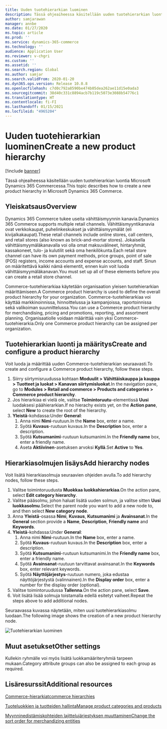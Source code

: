 ```yaml
---
title: Uuden tuotehierarkian luominen
description: Tässä ohjeaiheessa käsitellään uuden tuotehierarkian luontia Microsoft Dynamics 365 Commercessa.
author: samjarawan
manager: annbe
ms.date: 01/27/2020
ms.topic: article
ms.prod: ''
ms.service: dynamics-365-commerce
ms.technology: ''
audience: Application User
ms.reviewer: v-chgri
ms.custom: ''
ms.assetid: ''
ms.search.region: Global
ms.author: samjar
ms.search.validFrom: 2020-01-20
ms.dyn365.ops.version: Release 10.0.8
ms.openlocfilehash: c7d0c792a8590be474b05dea262ae11d15e0ada3
ms.sourcegitcommit: 38d40c331c8894acb7b119c5073e3088b54776c1
ms.translationtype: HT
ms.contentlocale: fi-FI
ms.lasthandoff: 01/15/2021
ms.locfileid: "4965204"
---
```

# <a name="create-a-new-product-hierarchy"></a><span data-ttu-id="6cb6d-103">Uuden tuotehierarkian luominen</span><span class="sxs-lookup"><span data-stu-id="6cb6d-103">Create a new product hierarchy</span></span>


[!include [banner](includes/banner.md)]

<span data-ttu-id="6cb6d-104">Tässä ohjeaiheessa käsitellään uuden tuotehierarkian luontia Microsoft Dynamics 365 Commercessa.</span><span class="sxs-lookup"><span data-stu-id="6cb6d-104">This topic describes how to create a new product hierarchy in Microsoft Dynamics 365 Commerce.</span></span>

## <a name="overview"></a><span data-ttu-id="6cb6d-105">Yleiskatsaus</span><span class="sxs-lookup"><span data-stu-id="6cb6d-105">Overview</span></span>

<span data-ttu-id="6cb6d-106">Dynamics 365 Commerce tukee useita vähittäismyynnin kanavia.</span><span class="sxs-lookup"><span data-stu-id="6cb6d-106">Dynamics 365 Commerce supports multiple retail channels.</span></span> <span data-ttu-id="6cb6d-107">Vähittäismyyntikanavia ovat verkkokaupat, puhelinkeskukset ja vähittäismyymälät (eli kivijalkakaupat).</span><span class="sxs-lookup"><span data-stu-id="6cb6d-107">These retail channels include online stores, call centers, and retail stores (also known as brick-and-mortar stores).</span></span> <span data-ttu-id="6cb6d-108">Jokaisella vähittäismyymäläkanavalla voi olla omat maksuvälineet, hintaryhmät, kassakoneet, tulo- ja kulutilit sekä oma henkilökunta.</span><span class="sxs-lookup"><span data-stu-id="6cb6d-108">Each retail store channel can have its own payment methods, price groups, point of sale (POS) registers, income accounts and expense accounts, and staff.</span></span> <span data-ttu-id="6cb6d-109">Sinun on määritettävä kaikki nämä elementit, ennen kuin voit luoda vähittäismyymäläkanavan.</span><span class="sxs-lookup"><span data-stu-id="6cb6d-109">You must set up all of these elements before you can create a retail store channel.</span></span> 

<span data-ttu-id="6cb6d-110">Commerce-tuotehierarkiaa käytetään organisaation yleisen tuotehierarkian määrittämiseen.</span><span class="sxs-lookup"><span data-stu-id="6cb6d-110">A Commerce product hierarchy is used to define the overall product hierarchy for your organization.</span></span> <span data-ttu-id="6cb6d-111">Commerce-tuotehierarkiaa voi käyttää markkinoinnissa, hinnoittelussa ja kampanjoissa, raportoinnissa sekä valikoiman suunnittelussa.</span><span class="sxs-lookup"><span data-stu-id="6cb6d-111">You can use a Commerce product hierarchy for merchandising, pricing and promotions, reporting, and assortment planning.</span></span> <span data-ttu-id="6cb6d-112">Organisaatiolle voidaan määrittää vain yksi Commerce-tuotehierarkia.</span><span class="sxs-lookup"><span data-stu-id="6cb6d-112">Only one Commerce product hierarchy can be assigned per organization.</span></span>

## <a name="create-and-configure-a-product-hierarchy"></a><span data-ttu-id="6cb6d-113">Tuotehierarkian luonti ja määritys</span><span class="sxs-lookup"><span data-stu-id="6cb6d-113">Create and configure a product hierarchy</span></span>

<span data-ttu-id="6cb6d-114">Voit luoda ja määrittää uuden Commerce-tuotehierarkian seuraavasti.</span><span class="sxs-lookup"><span data-stu-id="6cb6d-114">To create and configure a Commerce product hierarchy, follow these steps.</span></span>

1. <span data-ttu-id="6cb6d-115">Siirry siirtymisruudussa kohtaan **Moduulit \> Vähittäiskauppa ja kauppa \> Tuotteet ja luokat \> Kanavan siirtymisluokat**.</span><span class="sxs-lookup"><span data-stu-id="6cb6d-115">In the navigation pane, go to **Modules \> Retail and commerce \> Products and categories \> Commerce product hierarchy**.</span></span>
1. <span data-ttu-id="6cb6d-116">Jos hierarkiaa ei vielä ole, valitse **Toimintoruutu**-elementissä **Uusi** luodaksesi päähierarkian.</span><span class="sxs-lookup"><span data-stu-id="6cb6d-116">If no hierachy exists yet, on the **Action pane**, select **New** to create the root of the hierarchy.</span></span>
1. <span data-ttu-id="6cb6d-117">**Yleistä**-kohdassa:</span><span class="sxs-lookup"><span data-stu-id="6cb6d-117">Under **General**:</span></span>
    1. <span data-ttu-id="6cb6d-118">Anna nimi **Nimi**-ruutuun.</span><span class="sxs-lookup"><span data-stu-id="6cb6d-118">In the **Name** box, enter a name.</span></span>
    1. <span data-ttu-id="6cb6d-119">Syötä **Kuvaus**-ruutuun kuvaus.</span><span class="sxs-lookup"><span data-stu-id="6cb6d-119">In the **Description** box, enter a description.</span></span>
    1. <span data-ttu-id="6cb6d-120">Syötä **Kutsumanimi**-ruutuun kutsumanimi.</span><span class="sxs-lookup"><span data-stu-id="6cb6d-120">In the **Friendly name** box, enter a friendly name.</span></span>
    1. <span data-ttu-id="6cb6d-121">Aseta **Aktiivinen**-asetuksen arvoksi **Kyllä**.</span><span class="sxs-lookup"><span data-stu-id="6cb6d-121">Set **Active** to **Yes**.</span></span>

## <a name="add-hierarchy-nodes"></a><span data-ttu-id="6cb6d-122">Hierarkiasolmujen lisäys</span><span class="sxs-lookup"><span data-stu-id="6cb6d-122">Add hierarchy nodes</span></span>

<span data-ttu-id="6cb6d-123">Voit lisätä hierarkiasolmuja seuraavien ohjeiden avulla.</span><span class="sxs-lookup"><span data-stu-id="6cb6d-123">To add hierarchy nodes, follow these steps.</span></span>

1. <span data-ttu-id="6cb6d-124">Valitse toimintoruudusta **Muokkaa luokkahierarkiaa**.</span><span class="sxs-lookup"><span data-stu-id="6cb6d-124">On the action pane, select **Edit category hierarchy**.</span></span>
1. <span data-ttu-id="6cb6d-125">Valitse pääsolmu, johon haluat lisätä uuden solmun, ja valitse sitten **Uusi luokkasolmu**.</span><span class="sxs-lookup"><span data-stu-id="6cb6d-125">Select the parent node you want to add a new node to, and then select **New category node**.</span></span>
1. <span data-ttu-id="6cb6d-126">Anna **Yleistä**-osassa **Nimi**, **Kuvaus**, **Kutsumanimi** ja **Avainsanat**.</span><span class="sxs-lookup"><span data-stu-id="6cb6d-126">In the **General** section provide a **Name**, **Description**, **Friendly name** and **Keywords**.</span></span>
1. <span data-ttu-id="6cb6d-127">**Yleistä**-kohdassa:</span><span class="sxs-lookup"><span data-stu-id="6cb6d-127">Under **General**:</span></span>
    1. <span data-ttu-id="6cb6d-128">Anna nimi **Nimi**-ruutuun.</span><span class="sxs-lookup"><span data-stu-id="6cb6d-128">In the **Name** box, enter a name.</span></span>
    1. <span data-ttu-id="6cb6d-129">Syötä **Kuvaus**-ruutuun kuvaus.</span><span class="sxs-lookup"><span data-stu-id="6cb6d-129">In the **Description** box, enter a description.</span></span>
    1. <span data-ttu-id="6cb6d-130">Syötä **Kutsumanimi**-ruutuun kutsumanimi.</span><span class="sxs-lookup"><span data-stu-id="6cb6d-130">In the **Friendly name** box, enter a friendly name.</span></span>
    1. <span data-ttu-id="6cb6d-131">Syötä **Avainsanat**-ruutuun tarvittavat avainsanat.</span><span class="sxs-lookup"><span data-stu-id="6cb6d-131">In the **Keywords** box, enter relevant keywords.</span></span>
    1. <span data-ttu-id="6cb6d-132">Syötä **Näyttöjärjestys**-ruutuun numero, joka edustaa näyttöjärjestystä (valinnainen).</span><span class="sxs-lookup"><span data-stu-id="6cb6d-132">In the **Display order** box, enter a number for the display order (optional).</span></span>
1. <span data-ttu-id="6cb6d-133">Valitse toimintoruudussa **Tallenna**.</span><span class="sxs-lookup"><span data-stu-id="6cb6d-133">On the action pane, select **Save**.</span></span>
1. <span data-ttu-id="6cb6d-134">Voit lisätä lisää solmuja toistamalla edellä esitetyt vaiheet.</span><span class="sxs-lookup"><span data-stu-id="6cb6d-134">Repeat the steps above to add additional nodes.</span></span>

<span data-ttu-id="6cb6d-135">Seuraavassa kuvassa näytetään, miten uusi tuotehierarkiasolmu luodaan.</span><span class="sxs-lookup"><span data-stu-id="6cb6d-135">The following image shows the creation of a new product hierarchy node.</span></span>

![Tuotehierarkian luominen](media/create-product-hierarchy.png)

## <a name="other-settings"></a><span data-ttu-id="6cb6d-137">Muut asetukset</span><span class="sxs-lookup"><span data-stu-id="6cb6d-137">Other settings</span></span>

<span data-ttu-id="6cb6d-138">Kullekin ryhmälle voi myös lisätä luokkamääriteryhmiä tarpeen mukaan.</span><span class="sxs-lookup"><span data-stu-id="6cb6d-138">Category attribute groups can also be assigned to each group as required.</span></span>  

## <a name="additional-resources"></a><span data-ttu-id="6cb6d-139">Lisäresurssit</span><span class="sxs-lookup"><span data-stu-id="6cb6d-139">Additional resources</span></span>

[<span data-ttu-id="6cb6d-140">Commerce-hierarkiat</span><span class="sxs-lookup"><span data-stu-id="6cb6d-140">commerce hierarchies</span></span>](retail-hierarchies.md)

[<span data-ttu-id="6cb6d-141">Tuoteluokkien ja tuotteiden hallinta</span><span class="sxs-lookup"><span data-stu-id="6cb6d-141">Manage product categories and products </span></span>](category-management-product-creation.md)

[<span data-ttu-id="6cb6d-142">Myynninedistämiskohteiden lajittelujärjestyksen muuttaminen</span><span class="sxs-lookup"><span data-stu-id="6cb6d-142">Change the sort order for merchandizing entities</span></span>](custom-order-categories-nav-retail-prod-hierarchy.md)
